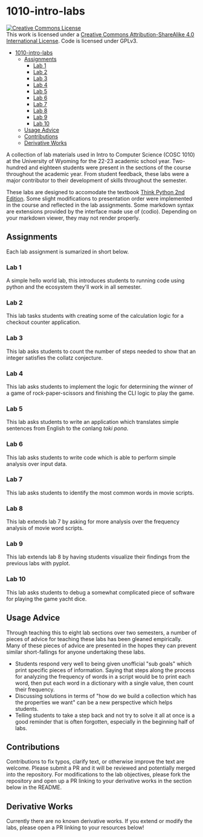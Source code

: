 # 1010-intro-labs

<a rel="license" href="http://creativecommons.org/licenses/by-sa/4.0/"><img alt="Creative Commons License" style="border-width:0" src="https://i.creativecommons.org/l/by-sa/4.0/88x31.png" /></a><br />This work is licensed under a <a rel="license" href="http://creativecommons.org/licenses/by-sa/4.0/">Creative Commons Attribution-ShareAlike 4.0 International License</a>. Code is licensed under GPLv3.

- [1010-intro-labs](#1010-intro-labs)
  - [Assignments](#assignments)
    - [Lab 1](#lab-1)
    - [Lab 2](#lab-2)
    - [Lab 3](#lab-3)
    - [Lab 4](#lab-4)
    - [Lab 5](#lab-5)
    - [Lab 6](#lab-6)
    - [Lab 7](#lab-7)
    - [Lab 8](#lab-8)
    - [Lab 9](#lab-9)
    - [Lab 10](#lab-10)
  - [Usage Advice](#usage-advice)
  - [Contributions](#contributions)
  - [Derivative Works](#derivative-works)


A collection of lab materials used in Intro to Computer Science (COSC 1010) at the University of Wyoming for the 22-23 academic school year. Two-hundred and eighteen students were present in the sections of the course throughout the academic year. From student feedback, these labs were a major contributor to their development of skills throughout the semester.

These labs are designed to accomodate the textbook [Think Python 2nd Edition](https://greenteapress.com/wp/think-python-2e/). Some slight modifications to presentation order were implemented in the course and reflected in the lab assignments. Some markdown syntax are extensions provided by the interface made use of (codio). Depending on your markdown viewer, they may not render properly.

## Assignments

Each lab assignment is sumarized in short below.

### Lab 1

A simple hello world lab, this introduces students to running code using python and the ecosystem they'll work in all semester.

### Lab 2

This lab tasks students with creating some of the calculation logic for a checkout counter application.

### Lab 3

This lab asks students to count the number of steps needed to show that an integer satisfies the collatz conjecture.

### Lab 4

This lab asks students to implement the logic for determining the winner of a game of rock-paper-scissors and finishing the CLI logic to play the game.

### Lab 5

This lab asks students to write an application which translates simple sentences from English to the conlang _toki pona_.

### Lab 6

This lab asks students to write code which is able to perform simple analysis over input data.

### Lab 7

This lab asks students to identify the most common words in movie scripts.

### Lab 8

This lab extends lab 7 by asking for more analysis over the frequency analysis of movie word scripts.

### Lab 9

This lab extends lab 8 by having students visualize their findings from the previous labs with pyplot.

### Lab 10

This lab asks students to debug a somewhat complicated piece of software for playing the game yacht dice.

## Usage Advice

Through teaching this to eight lab sections over two semesters, a number of pieces of advice for teaching these labs has been gleaned empirically. Many of these pieces of advice are presented in the hopes they can prevent similar short-fallings for anyone undertaking these labs.

- Students respond very well to being given unofficial "sub goals" which print specific pieces of information. Saying that steps along the process for analyzing the frequency of words in a script would be to print each word, then put each word in a dictionary with a single value, then count their frequency.
- Discussing solutions in terms of "how do we build a collection which has the properties we want" can be a new perspective which helps students.
- Telling students to take a step back and not try to solve it all at once is a good reminder that is often forgotten, especially in the beginning half of labs.

## Contributions

Contributions to fix typos, clarify text, or otherwise improve the text are welcome. Please submit a PR and it will be reviewed and potentially merged into the repository. For modifications to the lab objectives, please fork the repository and open up a PR linking to your derivative works in the section below in the README.

## Derivative Works

Currently there are no known derivative works. If you extend or modify the labs, please open a PR linking to your resources below!